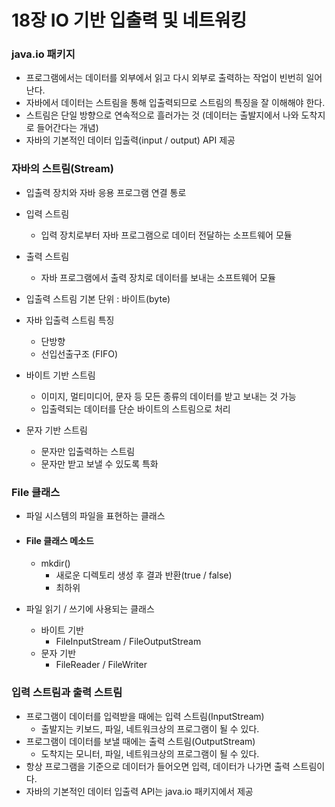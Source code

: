 # 18장 IO 기반 입출력 및 네트워킹



### java.io 패키지

- 프로그램에서는 데이터를 외부에서 읽고 다시 외부로 출력하는 작업이 빈번히 일어난다.
- 자바에서 데이터는 스트림을 통해 입출력되므로 스트림의 특징을 잘 이해해야 한다.
- 스트림은 단일 방향으로 연속적으로 흘러가는 것 (데이터는 출발지에서 나와 도착지로 들어간다는 개념)
- 자바의 기본적인 데이터 입출력(input / output) API 제공



### 자바의 스트림(Stream)

- 입출력 장치와 자바 응용 프로그램 연결 통로

- 입력 스트림

  - 입력 장치로부터 자바 프로그램으로 데이터 전달하는 소프트웨어 모듈

- 출력 스트림

  - 자바 프로그램에서 출력 장치로 데이터를 보내는 소프트웨어 모듈

- 입출력 스트림 기본 단위 : 바이트(byte)

- 자바 입출력 스트림 특징

  - 단방향
  - 선입선출구조 (FIFO)

  

- 바이트 기반 스트림

  - 이미지, 멀티미디어, 문자 등 모든 종류의 데이터를 받고 보내는 것 가능
  - 입출력되는 데이터를 단순 바이트의 스트림으로 처리

- 문자 기반 스트림

  - 문자만 입출력하는 스트림
  - 문자만 받고 보낼 수 있도록 특화



### File 클래스

- 파일 시스템의 파일을 표현하는 클래스

- #### File 클래스 메소드

  - mkdir()
    - 새로운 디렉토리 생성 후 결과 반환(true / false)
    - 최하위 

- 파일 읽기 / 쓰기에 사용되는 클래스
  - 바이트 기반
    - FileInputStream / FileOutputStream
  - 문자 기반
    - FileReader / FileWriter
  
  

### 입력 스트림과 출력 스트림

-  프로그램이 데이터를 입력받을 때에는 입력 스트림(InputStream)
   -  출발지는 키보드, 파일, 네트워크상의 프로그램이 될 수 있다.
-  프로그램이 데이터를 보낼 때에는 출력 스트림(OutputStream)
   -  도착지는 모니터, 파일, 네트워크상의 프로그램이 될 수 있다.
-  항상 프로그램을 기준으로 데이터가 들어오면 입력, 데이터가 나가면 출력 스트림이다.
-  자바의 기본적인 데이터 입출력 API는 java.io 패키지에서 제공
